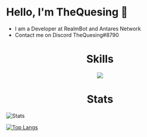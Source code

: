 <h1>Hello, I'm TheQuesing 👋</h1>

- I am a Developer at RealmBot and Antares Network
- Contact me on Discord TheQuesing#8790

<h1 align="center">Skills</h1>
<p align="center">
    <img src="https://skillicons.dev/icons?i=html,css,js,ts,react,python,azure,aws,discord,vscode,github" />
  </a>
</p>

<h1 align="center">Stats</h1>

![Stats](https://github-readme-stats.vercel.app/api?username=thequesing&show_icons=true&theme=tokyonight)


[![Top Langs](https://github-readme-stats.vercel.app/api/top-langs/?username=thequesing&layout=compact)](https://github.com/anuraghazra/github-readme-stats)


